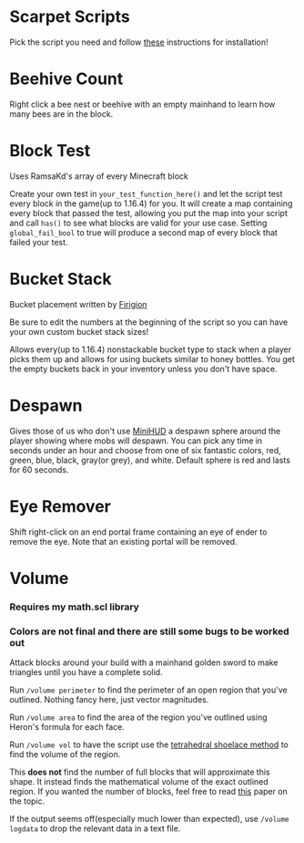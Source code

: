 # Scarpet Scripts
Pick the script you need and follow [these](https://github.com/gnembon/fabric-carpet/wiki/Installing-carpet-scripts-in-your-world) instructions for installation!

# Beehive Count
Right click a bee nest or beehive with an empty mainhand to learn how many bees are in the block.

# Block Test
Uses RamsaKd's array of every Minecraft block

Create your own test in `your_test_function_here()` and let the script test every block in the game(up to 1.16.4) for you. It will create a map containing every block that passed the test, allowing you put the map into your script and call `has()` to see what blocks are valid for your use case. Setting `global_fail_bool` to true will produce a second map of every block that failed your test.

# Bucket Stack
Bucket placement written by [Firigion](https://github.com/Firigion)

Be sure to edit the numbers at the beginning of the script so you can have your own custom bucket stack sizes!

Allows every(up to 1.16.4) nonstackable bucket type to stack when a player picks them up and allows for using buckets similar to honey bottles. You get the empty buckets back in your inventory unless you don't have space.

# Despawn
Gives those of us who don't use [MiniHUD](https://masa.dy.fi/mcmods/all_mods/?mcver=1.16.4&mod=minihud) a despawn sphere around the player showing where mobs will despawn. You can pick any time in seconds under an hour and choose from one of six fantastic colors, red, green, blue, black, gray(or grey), and white. Default sphere is red and lasts for 60 seconds.

# Eye Remover
Shift right-click on an end portal frame containing an eye of ender to remove the eye. Note that an existing portal will be removed.

# Volume
### Requires my math.scl library
### Colors are not final and there are still some bugs to be worked out
Attack blocks around your build with a mainhand golden sword to make triangles until you have a complete solid.

Run `/volume perimeter` to find the perimeter of an open region that you've outlined. Nothing fancy here, just vector magnitudes.

Run `/volume area` to find the area of the region you've outlined using Heron's formula for each face.

Run `/volume vol` to have the script use the [tetrahedral shoelace method](https://ysjournal.com/tetrahedral-shoelace-method-calculating-volume-of-irregular-solids) to find the volume of the region.

This **does not** find the number of full blocks that will approximate this shape. It instead finds the mathematical volume of the exact outlined region. If you wanted the number of blocks, feel free to read [this](http://math.sfsu.edu/beck/papers/noprint.pdf) paper on the topic.

If the output seems off(especially much lower than expected), use `/volume logdata` to drop the relevant data in a text file.
